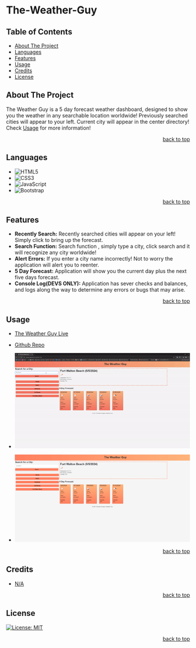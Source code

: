 <a name="readme-top"></a>

# The-Weather-Guy

## Table of Contents

* [About The Project](#about-the-project)
* [Languages](#languages)
* [Features](#features)
* [Usage](#usage)
* [Credits](#credits)
* [License](#license)  


## About The Project

<p>The Weather Guy is a 5 day forecast weather dashboard, designed to show you the weather in any searchable location worldwide! Previously searched cities will appear to your left. Current city will appear in the center directory! Check <a href="#usage">Usage</a> for more information!   </p>

<p align="right"><a href="#readme-top">back to top</a></p>

## Languages

- ![HTML5](https://img.shields.io/badge/html5-%23E34F26.svg?style=for-the-badge&logo=html5&logoColor=white)
- ![CSS3](https://img.shields.io/badge/css3-%231572B6.svg?style=for-the-badge&logo=css3&logoColor=white)
- ![JavaScript](https://img.shields.io/badge/javascript-%23323330.svg?style=for-the-badge&logo=javascript&logoColor=%23F7DF1E)
- ![Bootstrap](https://img.shields.io/badge/bootstrap-%238511FA.svg?style=for-the-badge&logo=bootstrap&logoColor=white)

<p align="right"><a href="#readme-top">back to top</a></p>

## Features

* **Recently Search:** Recently searched cities will appear on your left! Simply click to bring up the forecast.
* **Search Function:** Search function , simply type a city, click search and it will recognize any city worldwide! 
* **Alert Errors:**  If you enter a city name incorrectly! Not to worry the application will alert you to reenter.
* **5 Day Forecast:** Application will show you the current day plus the next five days forecast. 
* **Console Log(DEVS ONLY):** Application has sever checks and balances, and logs along the way to determine any errors or bugs that may arise.

<p align="right"><a href="#readme-top">back to top</a></p>

## Usage

* [The Weather Guy Live](https://ivionsters.github.io/The-Weather-Guy/)

* [Github Repo](https://github.com/IVIonsters/The-Weather-Guy)

* ![Usage Gif](./assets/images/usage1.gif)

* ![Screenshot of Application](./assets/images/screenshot.png)


<p align="right"><a href="#readme-top">back to top</a></p>

## Credits

* [N/A](N/A)


<p align="right"><a href="#readme-top">back to top</a></p>

## License

[![License: MIT](https://img.shields.io/badge/License-MIT-yellow.svg)](https://opensource.org/licenses/MIT)

<p align="right"><a href="#readme-top">back to top</a></p>